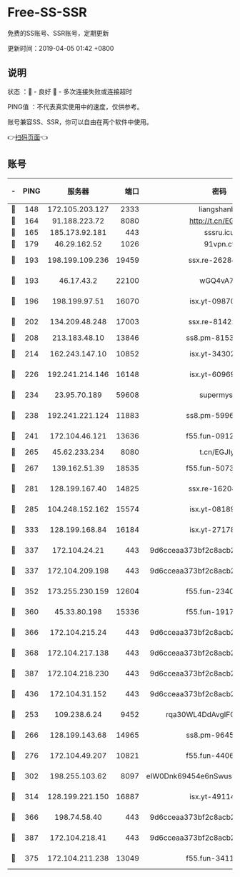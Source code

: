 # Free-SS-SSR

免费的SS账号、SSR账号，定期更新

更新时间：2019-04-05 01:42 +0800

## 说明

状态     ：🙂 - 良好 🙁 - 多次连接失败或连接超时

PING值   ：不代表真实使用中的速度，仅供参考。

账号兼容SS、SSR，你可以自由在两个软件中使用。

👉[扫码页面](https://liesauer.github.io/Free-SS-SSR/)👈

## 账号

|-|PING|服务器|端口|密码|加密方式|区域|
|:----:|:----:|:-----:|-----:|:----:|:----:|:----:|
|🙂|148|172.105.203.127|2333|liangshanbo|chacha20|JP|
|🙂|164|91.188.223.72|8080|http://t.cn/EGJIyrl|rc4-md5|RU|
|🙂|165|185.173.92.181|443|sssru.icu|rc4-md5|RU|
|🙂|179|46.29.162.52|1026|91vpn.cf|rc4-md5|RU|
|🙂|193|198.199.109.236|19459|ssx.re-26284285|aes-256-cfb|US|
|🙂|193|46.17.43.2|22100|wGQ4vA7D|aes-256-gcm|RU|
|🙂|196|198.199.97.51|16070|isx.yt-09870263|aes-256-cfb|US|
|🙂|202|134.209.48.248|17003|ssx.re-81422235|aes-256-cfb|US|
|🙂|208|213.183.48.10|13846|ss8.pm-81534846|rc4-md5|RU|
|🙂|214|162.243.147.10|10852|isx.yt-34302629|aes-256-cfb|US|
|🙂|226|192.241.214.146|16148|isx.yt-60969172|aes-256-cfb|US|
|🙂|234|23.95.70.189|59608|supermyssr|chacha20-ietf|US|
|🙂|238|192.241.221.124|11883|ss8.pm-59969205|aes-256-cfb|US|
|🙂|241|172.104.46.121|13636|f55.fun-09121749|aes-256-cfb|SG|
|🙂|265|45.62.233.234|8080|t.cn/EGJIyrl|rc4-md5|CA|
|🙂|267|139.162.51.39|18535|f55.fun-50730747|aes-256-cfb|SG|
|🙂|281|128.199.167.40|14825|ssx.re-16204050|aes-256-cfb|SG|
|🙂|285|104.248.152.162|15574|isx.yt-08189375|aes-256-cfb|SG|
|🙂|333|128.199.168.84|16184|isx.yt-27178313|aes-256-cfb|SG|
|🙂|337|172.104.24.21|443|9d6cceaa373bf2c8acb22e60b6a58be6|aes-256-cfb|US|
|🙂|337|172.104.209.198|443|9d6cceaa373bf2c8acb22e60b6a58be6|aes-256-cfb|US|
|🙂|352|173.255.230.159|12604|f55.fun-23403272|aes-256-cfb|US|
|🙂|360|45.33.80.198|15336|f55.fun-19171645|aes-256-cfb|US|
|🙂|366|172.104.215.24|443|9d6cceaa373bf2c8acb22e60b6a58be6|aes-256-cfb|US|
|🙂|368|172.104.217.138|443|9d6cceaa373bf2c8acb22e60b6a58be6|aes-256-cfb|US|
|🙂|387|172.104.218.230|443|9d6cceaa373bf2c8acb22e60b6a58be6|aes-256-cfb|US|
|🙂|436|172.104.31.152|443|9d6cceaa373bf2c8acb22e60b6a58be6|aes-256-cfb|US|
|🙂|253|109.238.6.24|9452|rqa30WL4DdAvgIFG6Fs3znzTa|aes-256-cfb|FR|
|🙂|266|128.199.143.68|14965|ss8.pm-96456884|aes-256-cfb|SG|
|🙂|276|172.104.49.207|10821|f55.fun-44065715|aes-256-cfb|SG|
|🙂|302|198.255.103.62|8097|eIW0Dnk69454e6nSwuspv9DmS201tQ0D|aes-256-cfb|US|
|🙂|314|128.199.221.150|16887|isx.yt-49114342|aes-256-cfb|SG|
|🙂|366|198.74.58.40|443|9d6cceaa373bf2c8acb22e60b6a58be6|aes-256-cfb|US|
|🙂|387|172.104.218.41|443|9d6cceaa373bf2c8acb22e60b6a58be6|aes-256-cfb|US|
|🙁|375|172.104.211.238|13049|f55.fun-34116982|aes-256-cfb|US|
